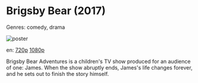 # Brigsby Bear (2017)

Genres: comedy, drama

![poster](http://image.tmdb.org/t/p/w500/xIPgbuGcorPbOs2l3dVyaQbDboW.jpg)

en:
  [720p](magnet:?xt=urn:btih:F0ECA006190C894D8FC304DD7859608E5F6FF418&tr=udp://glotorrents.pw:6969/announce&tr=udp://tracker.opentrackr.org:1337/announce&tr=udp://torrent.gresille.org:80/announce&tr=udp://tracker.openbittorrent.com:80&tr=udp://tracker.coppersurfer.tk:6969&tr=udp://tracker.leechers-paradise.org:6969&tr=udp://p4p.arenabg.ch:1337&tr=udp://tracker.internetwarriors.net:1337)
  [1080p](magnet:?xt=urn:btih:E72D9235C9BBD580E96BE8CA8A92E0037AF464A7&tr=udp://glotorrents.pw:6969/announce&tr=udp://tracker.opentrackr.org:1337/announce&tr=udp://torrent.gresille.org:80/announce&tr=udp://tracker.openbittorrent.com:80&tr=udp://tracker.coppersurfer.tk:6969&tr=udp://tracker.leechers-paradise.org:6969&tr=udp://p4p.arenabg.ch:1337&tr=udp://tracker.internetwarriors.net:1337)
  


Brigsby Bear Adventures is a children's TV show produced for an audience of one: James. When the show abruptly ends, James's life changes forever, and he sets out to finish the story himself.